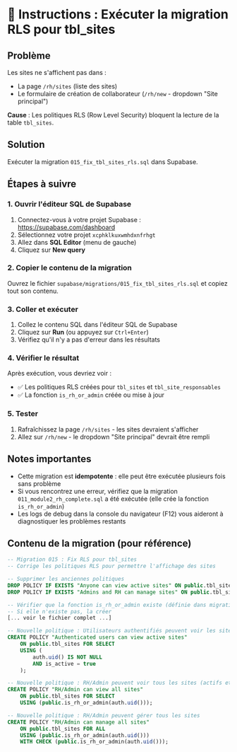 # 🔧 Instructions : Exécuter la migration RLS pour tbl_sites

## Problème
Les sites ne s'affichent pas dans :
- La page `/rh/sites` (liste des sites)
- Le formulaire de création de collaborateur (`/rh/new` - dropdown "Site principal")

**Cause** : Les politiques RLS (Row Level Security) bloquent la lecture de la table `tbl_sites`.

## Solution
Exécuter la migration `015_fix_tbl_sites_rls.sql` dans Supabase.

## Étapes à suivre

### 1. Ouvrir l'éditeur SQL de Supabase
1. Connectez-vous à votre projet Supabase : https://supabase.com/dashboard
2. Sélectionnez votre projet `xcphklkuxwmhdxnfrhgt`
3. Allez dans **SQL Editor** (menu de gauche)
4. Cliquez sur **New query**

### 2. Copier le contenu de la migration
Ouvrez le fichier `supabase/migrations/015_fix_tbl_sites_rls.sql` et copiez tout son contenu.

### 3. Coller et exécuter
1. Collez le contenu SQL dans l'éditeur SQL de Supabase
2. Cliquez sur **Run** (ou appuyez sur `Ctrl+Enter`)
3. Vérifiez qu'il n'y a pas d'erreur dans les résultats

### 4. Vérifier le résultat
Après exécution, vous devriez voir :
- ✅ Les politiques RLS créées pour `tbl_sites` et `tbl_site_responsables`
- ✅ La fonction `is_rh_or_admin` créée ou mise à jour

### 5. Tester
1. Rafraîchissez la page `/rh/sites` - les sites devraient s'afficher
2. Allez sur `/rh/new` - le dropdown "Site principal" devrait être rempli

## Notes importantes
- Cette migration est **idempotente** : elle peut être exécutée plusieurs fois sans problème
- Si vous rencontrez une erreur, vérifiez que la migration `011_module2_rh_complete.sql` a été exécutée (elle crée la fonction `is_rh_or_admin`)
- Les logs de debug dans la console du navigateur (F12) vous aideront à diagnostiquer les problèmes restants

## Contenu de la migration (pour référence)

```sql
-- Migration 015 : Fix RLS pour tbl_sites
-- Corrige les politiques RLS pour permettre l'affichage des sites

-- Supprimer les anciennes politiques
DROP POLICY IF EXISTS "Anyone can view active sites" ON public.tbl_sites;
DROP POLICY IF EXISTS "Admins and RH can manage sites" ON public.tbl_sites;

-- Vérifier que la fonction is_rh_or_admin existe (définie dans migration 011)
-- Si elle n'existe pas, la créer
[... voir le fichier complet ...]

-- Nouvelle politique : Utilisateurs authentifiés peuvent voir les sites actifs
CREATE POLICY "Authenticated users can view active sites"
    ON public.tbl_sites FOR SELECT
    USING (
        auth.uid() IS NOT NULL 
        AND is_active = true
    );

-- Nouvelle politique : RH/Admin peuvent voir tous les sites (actifs et inactifs)
CREATE POLICY "RH/Admin can view all sites"
    ON public.tbl_sites FOR SELECT
    USING (public.is_rh_or_admin(auth.uid()));

-- Nouvelle politique : RH/Admin peuvent gérer tous les sites
CREATE POLICY "RH/Admin can manage all sites"
    ON public.tbl_sites FOR ALL
    USING (public.is_rh_or_admin(auth.uid()))
    WITH CHECK (public.is_rh_or_admin(auth.uid()));
```

